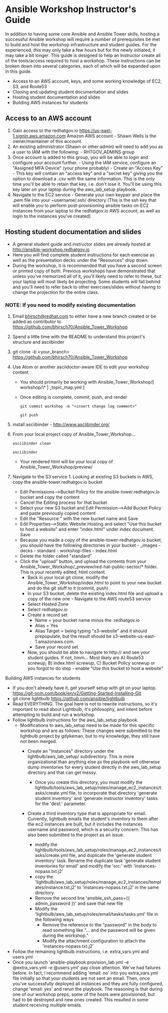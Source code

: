 Ansible Workshop Instructor's Guide
=========================================

In addition to having some core Ansible and Ansible Tower skills, hosting a successful Ansible workshop will require a number of prerequisites be met to build and host the workshop infrastructure and student guides.  For the experienced, this may only take a few hours but for the newly initiated, it may take a bit longer.  This guide is designed to help an Instructor create all of the tools/access required to host a workshop.  These instructions can be broken down into several categories, each of which will be expanded upon in this guide.

* Access to an AWS account, keys, and some working knowledge of EC2, S3, and Route53
* Cloning and updating student documentation and slides
* Hosting student documentation and slides
* Building AWS instances for students

## Access to an AWS account

1. Gain access to the redhatgov.io https://us-east-1.signin.aws.amazon.com Amazon AWS account -  Shawn Wells is the owner/maintainer of this account.
2. An existing administrator (Shawn or other admin) will need to add you as a user to IAM with the following:
        - RHTGOV_ADMINS group
3. Once account is added to this group, you will be able to login and configure your account further.
        - Using the IAM service, configure an "Assigned MFA Device" (your phone probably)
        - Create an "Access Key"
            - This key will contain an "access key" and a "secret key" giving you the option to download a .csv with the same information.  This is the only time you'll be able to retain that key, i.e. don't lose it.  You'll be using this key later on your laptop during the aws_lab_setup playbook.
 4. Navigate to the EC2 service
        - Generate your own keypair and place the <keypair>.pem file into your ~username/.ssh/ directory (This is the ssh key that will enable you to perform post-provisioning ansible tasks on EC2 instances from your laptop to the redhatgov.io AWS account, as well as login to the instances you've created)

## Hosting student documentation and slides

* A general student guide and instructor slides are already hosted at http://ansible-workshop.redhatgov.io
* Here you will find complete student instructions for each exercise as well as the presentation decks under the "Resources" drop down.
* During the workshop, it is recommended that you have a second screen or printed copy of both.  Previous workshops have demonstrated that unless you've memorized all of it, you'll likely need to refer to these, but your laptop will most likely be projecting.  Some students will fall behind and you'll need to refer back to other exercises/slides without having to change the projection for the entire class.

### NOTE:  If you need to modify existing documentation

 1. Email bhirsch@redhat.com to either have a new branch created or be added as contributor to https://github.com/bhirsch70/Ansible_Tower_Workshop
 2. Spend a little time with the README to understand this project's structure and asciibinder
 3. git clone -b <your_branch>  https://github.com/bhirsch70/Ansible_Tower_Workshop
 4. Use Atom or another asciidoctor-aware IDE to edit your workshop content
    * You should primarily be working with Ansible_Tower_Workshop/[ workshop/\\* | _topic_map.yml ]
    * Once editing is complete, commit, push, and render

        `git commit workshop -m "<insert change log comment>"`

        `git push`

  5. install asciibinder - http://www.asciibinder.org/
  6. From your local project copy of Ansible_Tower_Workshop...

     `asciibinder clean`

      `asciibinder`

      * Your rendered html will be your local copy of Ansible_Tower_Workshop/preview/
  7. Navigate to the S3 service
    1. Looking at existing S3 buckets in AWS, copy the ansible-tower.redhatgov.io bucket
     * Edit Permissions-->Bucket Policy for the ansible-tower.redhatgov.io bucket and copy the content
     * Cancel the Editing process for that bucket
     * Select your new S3 bucket and Edit Permission-->Add Bucket Policy and paste previously copied content
     * Edit the "Resource:" with the new bucket name and Save
     * Edit Properties-->Static Website Hosting and select "Use this bucket to host a website" and enter "index.html" under index document.  Save
     * Because you made a copy of the ansible-tower-redhatgov.io bucket, you should have the following directories in your bucket
            - _images
            - decks
            - standard
            - workshop-files
            - index.html
      * Delete the folder called "standard"
      * Click the "upload" button, and upload the contents from your Ansible_Tower_Workshop/_preview/red-hat-public-sector/* folder.  This is your recently edited, html content.
        - Back in your local git clone, modify the Ansible_Tower_Workshop/index.html to point to your new bucket and do the git stuff to it (commit, push)
        - In your S3 bucket, delete the existing index.html file and upload a copy of the new one
    - Navigate to the AWS route53 service
        - Select Hosted Zone
        - Select redhatgov.io
        - Create a record set
            - Name = your bucket name minus the .redhatgov.io
            - Alias = Yes
            - Alias Target = being typing "s3-website" and it should prepopulate, but the result should be s3-website-us-east-1.amazonaws.com.
            - Save your record set
        - Now, you should be able to navigate to http://<whatever you named your bucket> and see your student guides.  If not, hmm... Most likely are A) Route53 screwup, B) index.html screwup, C) Bucket Policy screwup or you forgot to do step - enable "Use this bucket to host a website"

Building AWS instances for students

- If you don't already have it, get yourself setup with git on your laptop. https://git-scm.com/book/en/v2/Getting-Started-Installing-Git
- git clone lightbulb https://github.com/ansible/lightbulb
- Read EVERYTHING.  The goal here is not to rewrite instructions, so it's important to read about Lightbulb, it's philosophy, and intent before attempting to build and run a workshop.
- Follow lightbulb instructions for the aws_lab_setup playbook.
    - Modifications to aws_lab_setup need to be made for this specific workshop and are as follows:  These changes were submitted to the lightbulb project by gdykeman, but to my knowledge, they still have not been merged.
        - Create an "Instances" directory under the lightbulb/aws_lab_setup/ subdirectory.  This is more organizational than anything else as the playbook will otherwise dump inventories for every student directly in the aws_lab_setup directory and that can get messy.
            - Once you create this directory, you must modify the lightbulb/tools/aws_lab_setup/roles/manage_ec2_instances/tasks/create.yml file, to incorporate that directory 'generate student inventory' and 'generate instructor inventory' tasks for the 'dest:' parameter.

        - Create a third inventory type that is  appropriate for email.  Currently, lightbulb emails the student's inventory to them after the ec2 instances are built, but it includes the instances username and password, which is a security concern.  This has also been submitted to the project as an issue.
            - modify the lightbulb/tools/aws_lab_setup/roles/manage_ec2_instances/tasks/create.yml file, and duplicate the 'generate student inventory' task.  Rename the duplicate task 'generate student inventories for email' and modify the 'src:' with 'instances-nopass.txt.j2'
            - copy the 'lightbulb/aws_lab_setup/roles/manage_ec2_instances/templates/instance.txt.j2'  to 'instances-nopass.txt.j2' in the same directory.
            - Remove the second line 'ansible_ssh_pass={{ admin_password }}' and save that new file
            - Modify the 'lightbulb/aws_lab_setup/roles/email/tasks/tasks.yml' file in the following ways
                - Remove the reference to the "password" in the body to read something like "... and the password will be given during the workshop."
                - Modify the attachment configuration to attach the 'instances-nopass.txt.j2'
- Follow the remaining lightbulb instructions, i.e. extra_vars.yml and users.yml
- Once you launch 'ansible-playbook provision_lab.yml -e @extra_vars.yml -e @users.yml' pay close attention.  We've had failures before.  In fact, I recommend adding 'email: no' into you extra_vars.yml file initially so that your students are not sent an email.  Then, once you've successfully deployed all instances and they are fully configured, change 'email: yes' and rerun the playbook.  The reasoning is that during one of our workshop preps, some of the hosts were provisioned, but had to be destroyed and new ones created.  This resulted in some student receiving multiple emails.
